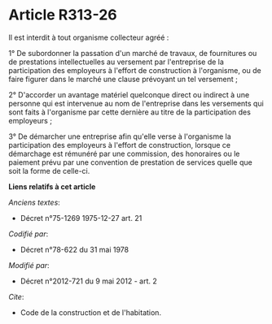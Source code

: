 # Article R313-26

Il est interdit à tout organisme collecteur agréé : 

1° De subordonner la passation d'un marché de travaux, de fournitures ou de prestations intellectuelles au versement par
l'entreprise de la participation des employeurs à l'effort de construction à l'organisme, ou de faire figurer dans le marché
une clause prévoyant un tel versement ; 

2° D'accorder un avantage matériel quelconque direct ou indirect à une personne qui est intervenue au nom de l'entreprise
dans les versements qui sont faits à l'organisme par cette dernière au titre de la participation des employeurs ; 

3° De démarcher une entreprise afin qu'elle verse à l'organisme la participation des employeurs à l'effort de construction,
lorsque ce démarchage est rémunéré par une commission, des honoraires ou le paiement prévu par une convention de prestation
de services quelle que soit la forme de celle-ci.

**Liens relatifs à cet article**

_Anciens textes_:

  - Décret n°75-1269 1975-12-27 art. 21

_Codifié par_:

  - Décret n°78-622 du 31 mai 1978

_Modifié par_:

  - Décret n°2012-721 du 9 mai 2012 - art. 2

_Cite_:

  - Code de la construction et de l'habitation.
